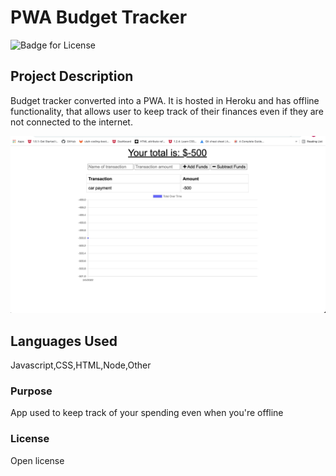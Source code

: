 # PWA Budget Tracker

  ![Badge for License](https://img.shields.io/badge/license-Open-informational)
  
 
  ## Project Description 
  Budget tracker converted into a PWA. It is hosted in Heroku and has offline functionality, that allows user to keep track of their finances even if they are not connected to the internet.


  <img src="./public/assets/img/icons/0C171A9C-4E87-4732-B194-C87C77599A8F.jpeg">
  
  ## Languages Used 
  Javascript,CSS,HTML,Node,Other

 
 ### Purpose
  App used to keep track of your spending even when you're offline 

 


  ### License
  Open license
  


  
 
